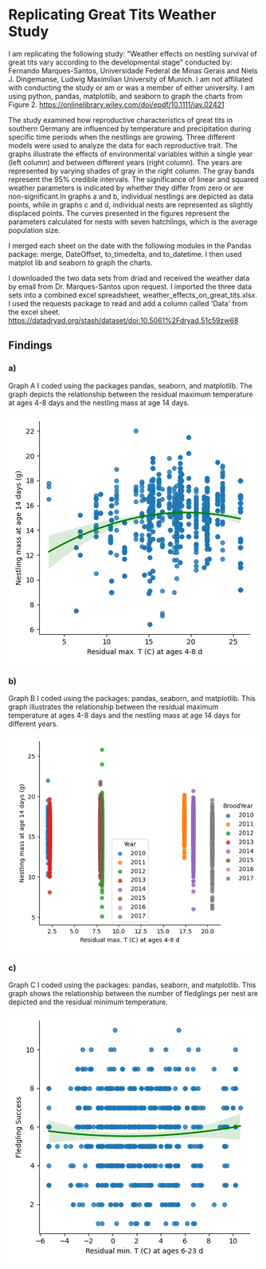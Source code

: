 # Replicating Great Tits Weather Study
I am replicating the following study: "Weather effects on nestling survival of great tits vary according to the developmental stage" conducted by:
Fernando Marques-Santos, Universidade Federal de Minas Gerais and
Niels J. Dingemanse,  Ludwig Maximilian University of Munich.
I am not affiliated with conducting the study or am or was a member of either university.
I am using python, pandas, matplotlib, and seaborn to graph the charts from Figure 2. https://onlinelibrary.wiley.com/doi/epdf/10.1111/jav.02421

The study examined how reproductive characteristics of great tits in southern Germany are influenced by temperature and precipitation during specific time periods when the nestlings are growing. Three different models were used to analyze the data for each reproductive trait. The graphs illustrate the effects of environmental variables within a single year (left column) and between different years (right column). The years are represented by varying shades of gray in the right column. The gray bands represent the 95% credible intervals. The significance of linear and squared weather parameters is indicated by whether they differ from zero or are non-significant.In graphs a and b, individual nestlings are depicted as data points, while in graphs c and d, individual nests are represented as slightly displaced points. The curves presented in the figures represent the parameters calculated for nests with seven hatchlings, which is the average population size.

I merged each sheet on the date with the following modules in the Pandas package: merge, DateOffset, to_timedelta, and to_datetime. I then used matplot lib and seaborn to graph the charts.

I downloaded the two data sets from driad and received the weather data by email from Dr. Marques-Santos upon request. I imported the three data sets into a combined excel spreadsheet, weather_effects_on_great_tits.xlsx. I used the requests package to read and add a column called 'Data' from the excel sheet. https://datadryad.org/stash/dataset/doi:10.5061%2Fdryad.51c59zw68

## Findings

### a)
Graph A I coded using the packages pandas, seaborn, and matplotlib. The graph depicts the relationship between the residual maximum temperature at ages 4-8 days and the nestling mass at age 14 days.

![a](images/a.png)

### b)
Graph B I coded using the packages: pandas, seaborn, and matplotlib. This graph illustrates the relationship between the residual maximum temperature at ages 4-8 days and the nestling mass at age 14 days for different years.

![b](images/baa.png)

### c)
Graph C I coded using the packages: pandas, seaborn, and matplotlib. This graph shows the relationship between the number of fledglings per nest are depicted and the residual minimum temperature.

![c](images/c.png)
